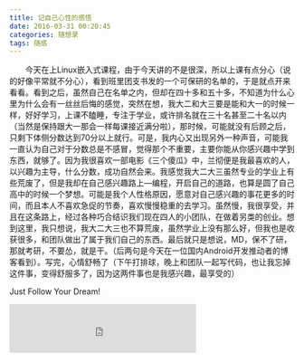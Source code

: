 ```yaml
---
title: 记自己心性的感悟
date: 2016-03-31 00:20:45
categories: 随想录
tags: 随感
---
```


&emsp;&emsp;今天在上Linux嵌入式课程，由于今天讲的不是很深，所以上课有点分心（说的好像平常就不分心），看到班里团支书发的一个可保研的名单的，于是就点开来看看。看到之后，虽然自己在名单之内，但却在四十多和五十多，不知道为什么心里为什么会有一丝丝后悔的感觉，<!--more-->突然在想，我大二和大三要是能和大一的时候一样，好好学习，上课不瞌睡，专注于学业，或许排名就在三十名甚至二十名以内（当然是保持跟大一那会一样每课接近满分啦），那时候，可能就没有后顾之后，只剩下体侧分数达到70分以上就行。可是，我内心又出现另外一种声音，可能我一直认为自己对于分数总是不感冒，觉得那个不重要，主要你能从你感兴趣中学到东西，就够了。因为我很喜欢一部电影《三个傻瓜》中，兰彻便是我最喜欢的人，以兴趣为主导，什么分数，成功自然会来。我感觉我大二大三虽然专业的学业上有些荒废了，但是我却在自己感兴趣路上—编程，开启自己的道路，也算是圆了自己高中的时候一个梦想。可能是我个人性格原因，愿意对自己感兴趣的事花更多的时间，而且本人不喜欢急促的节奏，喜欢慢慢稳重的去学习。虽然慢，我很享受，并且在这条路上，经过各种巧合结识我们现在四人的小团队，在做着另类的创业。想到这里，我只想说，我大二大三也不算荒废，虽然学业上没有那么好，但我也是收获很多，和团队做出了属于我们自己的东西。最后就只是想说，MD，保不了研，那就考研，不要怂，就是干。（后两句是今天在一位国内Android开发推动者的博客看到）。写完，心情舒畅了（下午打排球，晚上和团队一起写代码，也让我忘掉这件事，变得舒服多了，因为这两件事也是我感兴趣，最享受的）

Just Follow Your Dream!
<iframe frameborder="no" border="0" marginwidth="0" marginheight="0" width=330 height=86 src="http://music.163.com/outchain/player?type=2&id=27574655&auto=1&height=66"></iframe>